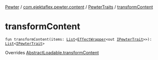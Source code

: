 [Pewter](../../index.md) / [com.ejektaflex.pewter.content](../index.md) / [PewterTraits](index.md) / [transformContent](./transform-content.md)

# transformContent

`fun transformContent(items: `[`List`](https://kotlinlang.org/api/latest/jvm/stdlib/kotlin.collections/-list/index.html)`<`[`EffectWrapper`](../../com.ejektaflex.pewter.api.core/-effect-wrapper/index.md)`<out `[`IPewterTrait`](../../com.ejektaflex.pewter.api.core.traits/-i-pewter-trait.md)`>>): `[`List`](https://kotlinlang.org/api/latest/jvm/stdlib/kotlin.collections/-list/index.html)`<`[`IPewterTrait`](../../com.ejektaflex.pewter.api.core.traits/-i-pewter-trait.md)`>`

Overrides [AbstractLoadable.transformContent](../../com.ejektaflex.pewter.lib/-abstract-loadable/transform-content.md)

